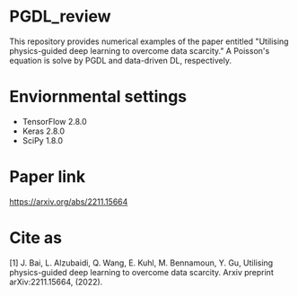 # PGDL_review
This repository provides numerical examples of the paper entitled "Utilising physics-guided deep learning to overcome data scarcity." 
A Poisson's equation is solve by PGDL and data-driven DL, respectively.

# Enviornmental settings
 - TensorFlow  2.8.0 
 - Keras       2.8.0
 - SciPy       1.8.0
 
# Paper link
https://arxiv.org/abs/2211.15664

# Cite as
[1] J. Bai, L. Alzubaidi, Q. Wang, E. Kuhl, M. Bennamoun, Y. Gu, Utilising physics-guided deep learning to overcome data scarcity. Arxiv preprint  arXiv:2211.15664, (2022).
